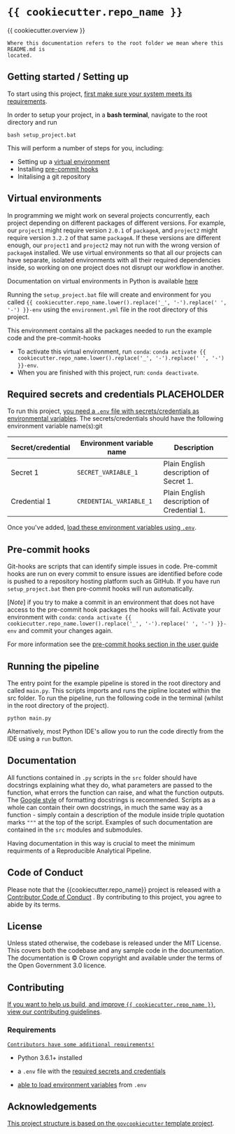 # `{{ cookiecutter.repo_name }}`

{{ cookiecutter.overview }}

```{warning}
Where this documentation refers to the root folder we mean where this README.md is
located.
```

## Getting started / Setting up 

To start using this project, [first make sure your system meets its
requirements](#requirements).

In order to setup your project, in a **bash terminal**,
navigate to the root directory and run 

```shell
bash setup_project.bat
```
This will perform a number of steps for you, including:
* Setting up a [virtual environment](#virtual-environments)
* Installing [pre-commit hooks](#pre-commit-hooks)
* Initalising a git repository 

## Virtual environments

In programming we might work on several projects concurrently, each project depending on different packages of different versions. For example, our `project1` might require version `2.0.1` of `packageA`, and `project2` might require version `3.2.2` of that same `packageA`. If these versions are different enough, our `project1` and `project2` may not run with the wrong version of `packageA` installed. We use virtual environments so that all our projects can have separate, isolated environments with all their required dependencies inside, so working on one project does not disrupt our workflow in another.

Documentation on virtual environments in Python is available [here][python-venv-tutorial]

Running the `setup_project.bat` file will create and environment for you called `{{ cookiecutter.repo_name.lower().replace('_', '-').replace(' ', '-') }}-env` using the `environment.yml` file in the root directory of this project.

This environment contains all the packages needed to run the example code and the pre-commit-hooks

* To activate this virtual environment, run `conda`: `conda activate {{ cookiecutter.repo_name.lower().replace('_', '-').replace(' ', '-') }}-env`.
* When you are finished with this project, run: `conda deactivate`.

## Required secrets and credentials PLACEHOLDER

To run this project, [you need a `.env` file with secrets/credentials as
environmental variables](docs/user_guide/loading_environment_variables.md). The
secrets/credentials should have the following environment variable name(s):git

| Secret/credential | Environment variable name | Description                                |
|-------------------|---------------------------|--------------------------------------------|
| Secret 1          | `SECRET_VARIABLE_1`       | Plain English description of Secret 1.     |
| Credential 1      | `CREDENTIAL_VARIABLE_1`   | Plain English description of Credential 1. |

Once you've added, [load these environment variables using
`.env`](docs/user_guide/loading_environment_variables.md).


## Pre-commit hooks

Git-hooks are scripts that can identify simple issues in code. Pre-commit hooks are run on every commit to ensure issues are identified before code is pushed to a repository hosting platform such as GitHub. If you have run `setup_project.bat` then pre-commit hooks will run automatically. 

[*Note*] if you try to make a commit in an environment that does not have access to the pre-commit hook packages the hooks will fail. Activate your environment with `conda`: `conda activate {{ cookiecutter.repo_name.lower().replace('_', '-').replace(' ', '-') }}-env` and commit your changes again. 

For more information see the [pre-commit hooks section in the user guide](docs/user_guide/pre_commit_hooks.md)

## Running the pipeline 

The entry point for the example pipeline is stored in the root directory and called `main.py`. This scripts imports and runs the pipline located within the src folder. 
To run the pipeline, run the following code in the terminal (whilst in the root directory of the
project).

```shell
python main.py
```

Alternatively, most Python IDE's allow you to run the code directly from the IDE using a `run` button.


## Documentation

All functions contained in `.py` scripts in the `src` folder should have docstrings explaining what they do, what parameters are passed to the function, what errors the function can raise, and what the function outputs. The [Google style][google-docstrings] of formatting docstrings is recommended. Scripts as a whole can contain their own docstrings, in much the same way as a function - simply contain a description of the module inside triple quotation marks `"""` at the top of the script. Examples of such documentation are contained in the `src` modules and submodules.

Having documentation in this way is crucial to meet the minimum requirments of a Reproducible Analytical Pipeline.


## Code of Conduct

Please note that the {{cookiecutter.repo_name}} project is released with a [Contributor Code of Conduct][contributing-code] . By contributing to this project, you agree to abide by its terms.

## License

Unless stated otherwise, the codebase is released under the MIT License. This covers
both the codebase and any sample code in the documentation. The documentation is ©
Crown copyright and available under the terms of the Open Government 3.0 licence.

## Contributing

[If you want to help us build, and improve `{{ cookiecutter.repo_name }}`, view our
contributing guidelines](docs/CONTRIBUTING.md).

### Requirements

[```Contributors have some additional requirements!```](docs/CONTRIBUTING.md)

- Python 3.6.1+ installed

- a `.env` file with the [required secrets and
  credentials](#required-secrets-and-credentials)
- [able to load environment variables](docs/user_guide/loading_environment_variables.md) from `.env`

## Acknowledgements

[This project structure is based on the `govcookiecutter` template
project][govcookiecutter].

[contributing-code]: https://contributor-covenant.org/version/2/1/CODE_OF_CONDUCT.html 
[google-docstrings]: https://google.github.io/styleguide/pyguide.html#38-comments-and-docstrings
[govcookiecutter]: https://github.com/best-practice-and-impact/govcookiecutter
[python-venv-tutorial]: https://docs.python.org/3/tutorial/venv.html

